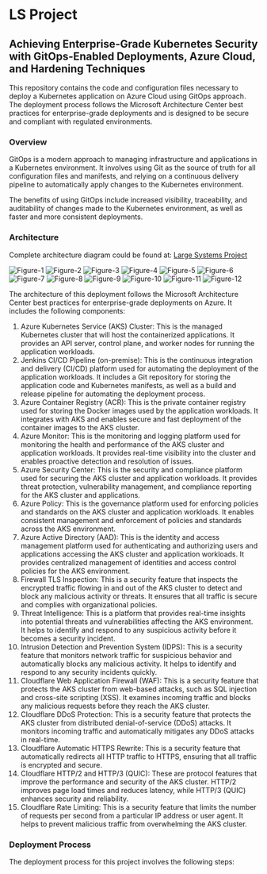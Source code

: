 # LS Project
## Achieving Enterprise-Grade Kubernetes Security with GitOps-Enabled Deployments, Azure Cloud, and Hardening Techniques
This repository contains the code and configuration files necessary to deploy a Kubernetes application on Azure Cloud using GitOps approach. The deployment process follows the Microsoft Architecture Center best practices for enterprise-grade deployments and is designed to be secure and compliant with regulated environments.
### Overview
GitOps is a modern approach to managing infrastructure and applications in a Kubernetes environment. It involves using Git as the source of truth for all configuration files and manifests, and relying on a continuous delivery pipeline to automatically apply changes to the Kubernetes environment.

The benefits of using GitOps include increased visibility, traceability, and auditability of changes made to the Kubernetes environment, as well as faster and more consistent deployments.
### Architecture
Complete architecture diagram could be found at: [Large Systems Project](https://husseinahmed-dev.github.io/LS-Project/)

![Figure-1](svg-pan-zoom-master/src/media/Figure-1.jpg)
![Figure-2](svg-pan-zoom-master/src/media/Figure-2.jpg)
![Figure-3](svg-pan-zoom-master/src/media/Figure-3.jpg)
![Figure-4](svg-pan-zoom-master/src/media/Figure-4.jpg)
![Figure-5](svg-pan-zoom-master/src/media/Figure-5.jpg)
![Figure-6](svg-pan-zoom-master/src/media/Figure-6.jpg)
![Figure-7](svg-pan-zoom-master/src/media/Figure-7.jpg)
![Figure-8](svg-pan-zoom-master/src/media/Figure-8.jpg)
![Figure-9](svg-pan-zoom-master/src/media/Figure-9.jpg)
![Figure-10](svg-pan-zoom-master/src/media/Figure-10.jpg)
![Figure-11](svg-pan-zoom-master/src/media/Figure-11.jpg)
![Figure-12](svg-pan-zoom-master/src/media/Figure-12.jpg)

The architecture of this deployment follows the Microsoft Architecture Center best practices for enterprise-grade deployments on Azure. It includes the following components:

1. Azure Kubernetes Service (AKS) Cluster: This is the managed Kubernetes cluster that will host the containerized applications. It provides an API server, control plane, and worker nodes for running the application workloads.
2. Jenkins CI/CD Pipeline (on-premise): This is the continuous integration and delivery (CI/CD) platform used for automating the deployment of the application workloads. It includes a Git repository for storing the application code and Kubernetes manifests, as well as a build and release pipeline for automating the deployment process.
3. Azure Container Registry (ACR): This is the private container registry used for storing the Docker images used by the application workloads. It integrates with AKS and enables secure and fast deployment of the container images to the AKS cluster.
4. Azure Monitor: This is the monitoring and logging platform used for monitoring the health and performance of the AKS cluster and application workloads. It provides real-time visibility into the cluster and enables proactive detection and resolution of issues.
5. Azure Security Center: This is the security and compliance platform used for securing the AKS cluster and application workloads. It provides threat protection, vulnerability management, and compliance reporting for the AKS cluster and applications.
6. Azure Policy: This is the governance platform used for enforcing policies and standards on the AKS cluster and application workloads. It enables consistent management and enforcement of policies and standards across the AKS environment.
7. Azure Active Directory (AAD): This is the identity and access management platform used for authenticating and authorizing users and applications accessing the AKS cluster and application workloads. It provides centralized management of identities and access control policies for the AKS environment.
8. Firewall TLS Inspection: This is a security feature that inspects the encrypted traffic flowing in and out of the AKS cluster to detect and block any malicious activity or threats. It ensures that all traffic is secure and complies with organizational policies.
9. Threat Intelligence: This is a platform that provides real-time insights into potential threats and vulnerabilities affecting the AKS environment. It helps to identify and respond to any suspicious activity before it becomes a security incident.
10. Intrusion Detection and Prevention System (IDPS): This is a security feature that monitors network traffic for suspicious behavior and automatically blocks any malicious activity. It helps to identify and respond to any security incidents quickly.
11. Cloudflare Web Application Firewall (WAF): This is a security feature that protects the AKS cluster from web-based attacks, such as SQL injection and cross-site scripting (XSS). It examines incoming traffic and blocks any malicious requests before they reach the AKS cluster.
12. Cloudflare DDoS Protection: This is a security feature that protects the AKS cluster from distributed denial-of-service (DDoS) attacks. It monitors incoming traffic and automatically mitigates any DDoS attacks in real-time.
13. Cloudflare Automatic HTTPS Rewrite: This is a security feature that automatically redirects all HTTP traffic to HTTPS, ensuring that all traffic is encrypted and secure.
14. Cloudflare HTTP/2 and HTTP/3 (QUIC): These are protocol features that improve the performance and security of the AKS cluster. HTTP/2 improves page load times and reduces latency, while HTTP/3 (QUIC) enhances security and reliability.
15. Cloudflare Rate Limiting: This is a security feature that limits the number of requests per second from a particular IP address or user agent. It helps to prevent malicious traffic from overwhelming the AKS cluster.


### Deployment Process
The deployment process for this project involves the following steps: